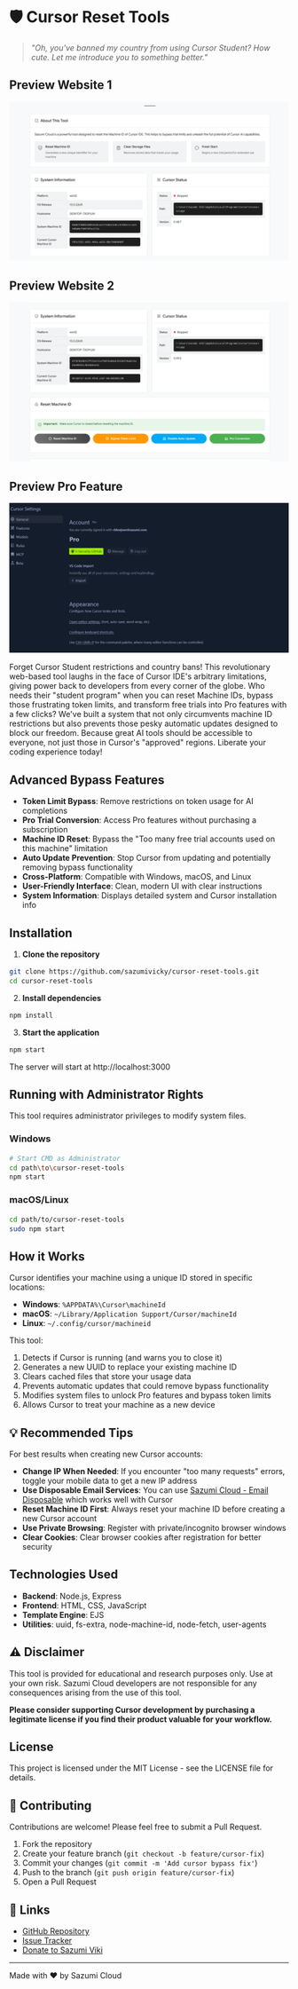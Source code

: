 # 🛡️ Cursor Reset Tools
> *"Oh, you've banned my country from using Cursor Student? How cute. Let me introduce you to something better."*

## Preview Website 1

![Sazumi Cloud Cursor Reset Tool Preview1](./src/preview.png)

## Preview Website 2

![Sazumi Cloud Cursor Reset Tool Preview2](./src/preview-3.png)

## Preview Pro Feature

![Sazumi Cloud Cursor Reset Tool Preview4](./src/preview-2.png)

Forget Cursor Student restrictions and country bans! This revolutionary web-based tool laughs in the face of Cursor IDE's arbitrary limitations, giving power back to developers from every corner of the globe. Who needs their "student program" when you can reset Machine IDs, bypass those frustrating token limits, and transform free trials into Pro features with a few clicks? We've built a system that not only circumvents machine ID restrictions but also prevents those pesky automatic updates designed to block our freedom. Because great AI tools should be accessible to everyone, not just those in Cursor's "approved" regions. Liberate your coding experience today!

## Advanced Bypass Features

- **Token Limit Bypass**: Remove restrictions on token usage for AI completions
- **Pro Trial Conversion**: Access Pro features without purchasing a subscription
- **Machine ID Reset**: Bypass the "Too many free trial accounts used on this machine" limitation
- **Auto Update Prevention**: Stop Cursor from updating and potentially removing bypass functionality
- **Cross-Platform**: Compatible with Windows, macOS, and Linux
- **User-Friendly Interface**: Clean, modern UI with clear instructions
- **System Information**: Displays detailed system and Cursor installation info

## Installation

1. **Clone the repository**

```bash
git clone https://github.com/sazumivicky/cursor-reset-tools.git
cd cursor-reset-tools
```

2. **Install dependencies**

```bash
npm install
```

3. **Start the application**

```bash
npm start
```

The server will start at http://localhost:3000

## Running with Administrator Rights

This tool requires administrator privileges to modify system files.

### Windows
```bash
# Start CMD as Administrator
cd path\to\cursor-reset-tools
npm start
```

### macOS/Linux
```bash
cd path/to/cursor-reset-tools
sudo npm start
```

## How it Works

Cursor identifies your machine using a unique ID stored in specific locations:

- **Windows**: `%APPDATA%\Cursor\machineId`
- **macOS**: `~/Library/Application Support/Cursor/machineId`
- **Linux**: `~/.config/cursor/machineid`

This tool:
1. Detects if Cursor is running (and warns you to close it)
2. Generates a new UUID to replace your existing machine ID
3. Clears cached files that store your usage data
4. Prevents automatic updates that could remove bypass functionality
5. Modifies system files to unlock Pro features and bypass token limits
6. Allows Cursor to treat your machine as a new device

## 💡 Recommended Tips

For best results when creating new Cursor accounts:

- **Change IP When Needed**: If you encounter "too many requests" errors, toggle your mobile data to get a new IP address
- **Use Disposable Email Services**: You can use [Sazumi Cloud - Email Disposable](https://mail.sazumi.com) which works well with Cursor
- **Reset Machine ID First**: Always reset your machine ID before creating a new Cursor account
- **Use Private Browsing**: Register with private/incognito browser windows
- **Clear Cookies**: Clear browser cookies after registration for better security

## Technologies Used

- **Backend**: Node.js, Express
- **Frontend**: HTML, CSS, JavaScript
- **Template Engine**: EJS
- **Utilities**: uuid, fs-extra, node-machine-id, node-fetch, user-agents

## ⚠️ Disclaimer

This tool is provided for educational and research purposes only. Use at your own risk. Sazumi Cloud developers are not responsible for any consequences arising from the use of this tool.

**Please consider supporting Cursor development by purchasing a legitimate license if you find their product valuable for your workflow.**

## License

This project is licensed under the MIT License - see the LICENSE file for details.

## 🤝 Contributing

Contributions are welcome! Please feel free to submit a Pull Request.

1. Fork the repository
2. Create your feature branch (`git checkout -b feature/cursor-fix`)
3. Commit your changes (`git commit -m 'Add cursor bypass fix'`)
4. Push to the branch (`git push origin feature/cursor-fix`)
5. Open a Pull Request

## 🔗 Links

- [GitHub Repository](https://github.com/sazumivicky/cursor-reset-tools)
- [Issue Tracker](https://github.com/sazumivicky/cursor-reset-tools/issues)
- [Donate to Sazumi Viki](https://sociabuzz.com/sazumi/tribe)

---

Made with ❤️ by Sazumi Cloud 